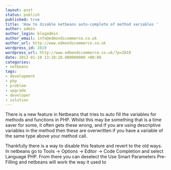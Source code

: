 ```yaml
---
layout: post
status: publish
published: true
title: 'How to disable netbeans auto-complete of method variables '
author: admin
author_login: blogadmin
author_email: info@edmondscommerce.co.uk
author_url: http://www.edmondscommerce.co.uk
wordpress_id: 2819
wordpress_url: http://www.edmondscommerce.co.uk/?p=2819
date: 2012-01-10 13:10:10.000000000 +00:00
categories:
- netbeans
tags:
- development
- php
- problem
- upgrade
- developer
- solution
---
```

There is a new feature in Netbeans that tries to auto fill the variables for methods and functions in PHP. Whilst this may be something that is a time saver for some, it often gets these wrong, and if you are using descriptive variables in the method then these are overwritten if you have a variable of the same type above your method call.

Thankfully there is a way to disable this feature and revert to the old ways. In netbeans go to Tools -> Options -> Editor -> Code Completion and select Language PHP. From there you can deselect the Use Smart Parameters Pre-Filling and netbeans will work the way it used to
